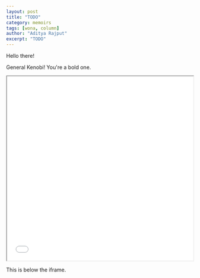 ```yaml
---
layout: post
title: "TODO"
category: memoirs
tags: [wona, column]
author: "Aditya Rajput"
excerpt: "TODO"
---
```


Hello there!

General Kenobi! You're a bold one.

<iframe src="/Memoir.html" style="width: 100%; height: 500px;"></iframe>

This is below the iframe.
